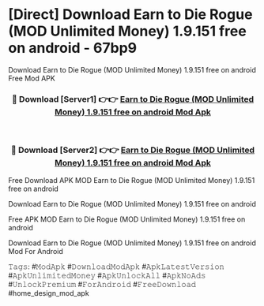 # [Direct] Download Earn to Die Rogue (MOD Unlimited Money) 1.9.151 free on android - 67bp9
Download Earn to Die Rogue (MOD Unlimited Money) 1.9.151 free on android Free Mod APK

<div align="center">
<h3>🔴 Download [Server1] 👉👉 <a href="https://apk-comot.site?title=Earn_to_Die_Rogue_(MOD_Unlimited_Money)_1.9.151_free_on_android">Earn to Die Rogue (MOD Unlimited Money) 1.9.151 free on android Mod Apk</a></h3><br>

<h3>🔴 Download [Server2] 👉👉 <a href="https://apk-comot.site?title=Earn_to_Die_Rogue_(MOD_Unlimited_Money)_1.9.151_free_on_android">Earn to Die Rogue (MOD Unlimited Money) 1.9.151 free on android Mod Apk</a></h3>
</div>


Free Download APK MOD Earn to Die Rogue (MOD Unlimited Money) 1.9.151 free on android

Download Earn to Die Rogue (MOD Unlimited Money) 1.9.151 free on android 

Free APK MOD Earn to Die Rogue (MOD Unlimited Money) 1.9.151 free on android 

Download Earn to Die Rogue (MOD Unlimited Money) 1.9.151 free on android Mod For Android

𝚃𝚊𝚐𝚜: #𝙼𝚘𝚍𝙰𝚙𝚔 #𝙳𝚘𝚠𝚗𝚕𝚘𝚊𝚍𝙼𝚘𝚍𝙰𝚙𝚔 #𝙰𝚙𝚔𝙻𝚊𝚝𝚎𝚜𝚝𝚅𝚎𝚛𝚜𝚒𝚘𝚗 #𝙰𝚙𝚔𝚄𝚗𝚕𝚒𝚖𝚒𝚝𝚎𝚍𝙼𝚘𝚗𝚎𝚢 #𝙰𝚙𝚔𝚄𝚗𝚕𝚘𝚌𝚔𝙰𝚕𝚕 #𝙰𝚙𝚔𝙽𝚘𝙰𝚍𝚜 #𝚄𝚗𝚕𝚘𝚌𝚔𝙿𝚛𝚎𝚖𝚒𝚞𝚖 #𝙵𝚘𝚛𝙰𝚗𝚍𝚛𝚘𝚒𝚍 #𝙵𝚛𝚎𝚎𝙳𝚘𝚠𝚗𝚕𝚘𝚊𝚍 #home_design_mod_apk